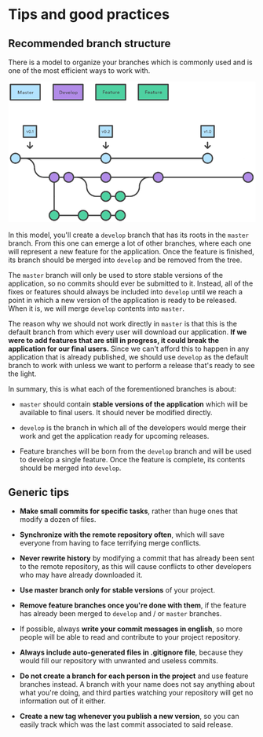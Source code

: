 # Tips and good practices

## Recommended branch structure

There is a model to organize your branches which is commonly used and is one of the most efficient ways to work with.

!["Multiple branch structure"](images/multiple_branch_flow.png "Multiple branch structure")

In this model, you'll create a `develop` branch that has its roots in the `master` branch. From this one can emerge a lot of other branches, where each one will represent a new feature for the application. Once the feature is finished, its branch should be merged into `develop` and be removed from the tree.

The `master` branch will only be used to store stable versions of the application, so no commits should ever be submitted to it. Instead, all of the fixes or features should always be included into `develop` until we reach a point in which a new version of the application is ready to be released. When it is, we will merge `develop` contents into `master`.

The reason why we should not work directly in `master` is that this is the default branch from which every user will download our application. **If we were to add features that are still in progress, it could break the application for our final users.** Since we can't afford this to happen in any application that is already published, we should use `develop` as the default branch to work with unless we want to perform a release that's ready to see the light.

In summary, this is what each of the forementioned branches is about:

* `master` should contain **stable versions of the application** which will be available to final users. It should never be modified directly.

* `develop` is the branch in which all of the developers would merge their work and get the application ready for upcoming releases.

* Feature branches will be born from the `develop` branch and will be used to develop a single feature. Once the feature is complete, its contents should be merged into `develop`.

## Generic tips

* **Make small commits for specific tasks**, rather than huge ones that modify a dozen of files.

* **Synchronize with the remote repository often**, which will save everyone from having to face terrifying merge conflicts.

* **Never rewrite history** by modifying a commit that has already been sent to the remote repository, as this will cause conflicts to other developers who may have already downloaded it.

* **Use master branch only for stable versions** of your project.

* **Remove feature branches once you're done with them**, if the feature has already been merged to `develop` and / or `master` branches.

* If possible, always **write your commit messages in english**, so more people will be able to read and contribute to your project repository.

* **Always include auto-generated files in .gitignore file**, because they would fill our repository with unwanted and useless commits.

* **Do not create a branch for each person in the project** and use feature branches instead. A branch with your name does not say anything about what you're doing, and third parties watching your repository will get no information out of it either.

* **Create a new tag whenever you publish a new version**, so you can easily track which was the last commit associated to said release.
